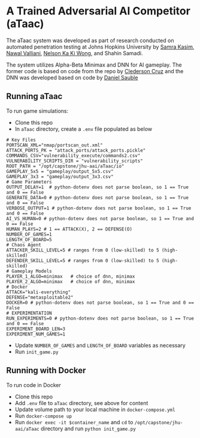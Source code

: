 # A Trained Adversarial AI Competitor (aTaac)

The aTaac system was developed as part of research conducted on automated penetration testing 
at Johns Hopkins University by [Samra Kasim](https://github.com/skasim/aTaac), [Nawal Valliani](https://github.com/nawalvalliani), [Nelson Ka Ki Wong](https://github.com/trace86), and Shahin Samadi.

The system utilizes Alpha-Beta Minimax and DNN for AI gameplay. The former code is based on code from the repo by 
[Clederson Cruz](https://github.com/Cledersonbc/tic-tac-toe-minimax) and the DNN was developed based on code by 
[Daniel Sauble](https://github.com/djsauble/tic-tac-toe-ai)

## Running aTaac
To run game simulations:
* Clone this repo
* In `aTaac` directory, create a `.env` file populated as below
```.env
# Key Files
PORTSCAN_XML="nmap/portscan_out.xml"
ATTACK_PORTS_PK = "attack_ports/attack_ports.pickle"
COMMANDS_CSV="vulnerability_execute/commands2.csv"
VULNERABILITY_SCRIPTS_DIR = "vulnerability_scripts"
ROOT_PATH = "/opt/capstone/jhu-aai/aTaac/io"
GAMEPLAY_5x5 = "gameplay/output_5x5.csv"
GAMEPLAY_3x3 = "gameplay/output_3x3.csv"
# Game Parameters
OUTPUT_DELAY=1  # python-dotenv does not parse boolean, so 1 == True and 0 == False
GENERATE_DATA=0 # python-dotenv does not parse boolean, so 1 == True and 0 == False
VERBOSE_OUTPUT=1 # python-dotenv does not parse boolean, so 1 == True and 0 == False
AI_VS_HUMAN=0 # python-dotenv does not parse boolean, so 1 == True and 0 == False
HUMAN_PLAYS=2 # 1 == ATTACK(X), 2 == DEFENSE(O)
NUMBER_OF_GAMES=1
LENGTH_OF_BOARD=5
# Chaos Agent
ATTACKER_SKILL_LEVEL=5 # ranges from 0 (low-skilled) to 5 (high-skilled)
DEFENDER_SKILL_LEVEL=5 # ranges from 0 (low-skilled) to 5 (high-skilled)
# Gameplay Models
PLAYER_1_ALGO=minimax   # choice of dnn, minimax
PLAYER_2_ALGO=minimax   # choice of dnn, minimax
# Docker
ATTACK="kali-everything"
DEFENSE="metasploitable2"
DOCKER=0 # python-dotenv does not parse boolean, so 1 == True and 0 == False
# EXPERIMENTATION
RUN_EXPERIMENTS=0 # python-dotenv does not parse boolean, so 1 == True and 0 == False
EXPERIMENT_BOARD_LEN=3
EXPERIMENT_NUM_GAMES=1
```
* Update `NUMBER_OF_GAMES` and `LENGTH_OF_BOARD` variables as necessary
* Run `init_game.py`

## Running with Docker
To run code in Docker
* Clone this repo
* Add `.env` file to `aTaac` directory, see above for content
* Update volume path to your local machine in `docker-compose.yml`
* Run `docker-compose up`
* Run `docker exec -it $container_name` and `cd` to `/opt/capstone/jhu-aai/aTaac` directory and run `python init_game.py`

